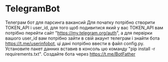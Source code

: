 # TelegramBot
Телеграм бот для парсинга вакансий 
Для початку потрібно створити TOKEN_API і user_id, для того щоб подивитися який у вас TOKEN_API вам потрібно перейти сайт "https://my.telegram.org/auth", а для первірки вашого user_id вам потрібно зайти в свій акаунт телеграм і знайти бота https://t.me/userinfobot, ці дані потрібно ввести в файл config.py.
Установите пакет данних вставив в консоль цю команду "pip install -r requirements.txt".
Создайте бота через https://t.me/BotFather
